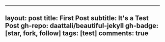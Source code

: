  ---
layout: post
title: First Post
subtitle: It's a Test Post
gh-repo: daattali/beautiful-jekyll
gh-badge: [star, fork, follow]
tags: [test]
comments: true
---